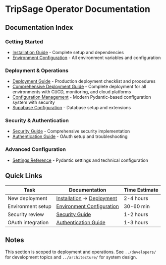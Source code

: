 # TripSage Operator Documentation

## Documentation Index

### Getting Started

- [Installation Guide](./installation-guide.md) - Complete setup and dependencies
- [Environment Configuration](./environment-configuration.md) - All environment variables and configuration

### Deployment & Operations

- [Deployment Guide](./deployment-guide.md) - Production deployment checklist and procedures
- [Comprehensive Deployment Guide](./comprehensive-deployment-guide.md) - Complete deployment for all environments with CI/CD, monitoring, and cloud platforms
- [Configuration Management](./configuration-management.md) - Modern Pydantic-based configuration system with security
- [Supabase Configuration](./supabase-configuration.md) - Database setup and extensions

### Security & Authentication

- [Security Guide](./security-guide.md) - Comprehensive security implementation
- [Authentication Guide](./authentication-guide.md) - OAuth setup and troubleshooting

### Advanced Configuration

- [Settings Reference](./settings-reference.md) - Pydantic settings and technical configuration

## Quick Links

| **Task** | **Documentation** | **Time Estimate** |
|----------|-------------------|-------------------|
| New deployment | [Installation](./installation-guide.md) → [Deployment](./deployment-guide.md) | 2-4 hours |
| Environment setup | [Environment Configuration](./environment-configuration.md) | 30-60 min |
| Security review | [Security Guide](./security-guide.md) | 1-2 hours |
| OAuth integration | [Authentication Guide](./authentication-guide.md) | 1-3 hours |

## Notes

This section is scoped to deployment and operations. See `../developers/` for development topics and `../architecture/` for system design.
